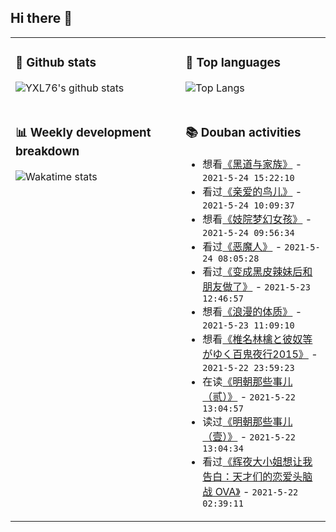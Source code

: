 ## Hi there 👋

<table>
<tr>
<td valign="top" width="54%">

### 🔭 Github stats

![YXL76's github stats](https://github-readme-stats.yxl76.vercel.app/api?username=YXL76&count_private=true&show_icons=true&include_all_commits=true&theme=prussian&line_height=28&disable_animations=true)

</td>

<td valign="top" width="46%">

### 🌱 Top languages

![Top Langs](https://github-readme-stats.yxl76.vercel.app/api/top-langs/?username=YXL76&layout=compact&theme=prussian&langs_count=8&hide=HTML,CSS,SCSS)

</td>
</tr>
<tr>
<td valign="top" width="54%">

### 📊 Weekly development breakdown

![Wakatime stats](https://github-readme-stats.yxl76.vercel.app/api/wakatime?username=YXL76&layout=compact&theme=prussian)


</td>
<td valign="top" width="46%">

### 📚 Douban activities

- 想看[《黑道与家族》](http://movie.douban.com/subject/35087486/) - `2021-5-24 15:22:10`
- 看过[《亲爱的鸟儿》](http://movie.douban.com/subject/35426422/) - `2021-5-24 10:09:37`
- 想看[《妓院梦幻女孩》](http://movie.douban.com/subject/25933540/) - `2021-5-24 09:56:34`
- 看过[《恶魔人》](http://movie.douban.com/subject/4070148/) - `2021-5-24 08:05:28`
- 看过[《变成黑皮辣妹后和朋友做了》](http://movie.douban.com/subject/35371354/) - `2021-5-23 12:46:57`
- 想看[《浪漫的体质》](http://movie.douban.com/subject/30464551/) - `2021-5-23 11:09:10`
- 想看[《椎名林檎と彼奴等がゆく百鬼夜行2015》](http://movie.douban.com/subject/33451474/) - `2021-5-22 23:59:23`
- 在读[《明朝那些事儿（贰）》](https://book.douban.com/subject/1949338/) - `2021-5-22 13:04:57`
- 读过[《明朝那些事儿（壹）》](https://book.douban.com/subject/1873231/) - `2021-5-22 13:04:34`
- 看过[《辉夜大小姐想让我告白：天才们的恋爱头脑战 OVA》](http://movie.douban.com/subject/35234383/) - `2021-5-22 02:39:11`

</td>
</tr>
</table>

<!--
**YXL76/YXL76** is a ✨ _special_ ✨ repository because its `README.md` (this file) appears on your GitHub profile.

Here are some ideas to get you started:

- 🔭 I’m currently working on ...
- 🌱 I’m currently learning ...
- 👯 I’m looking to collaborate on ...
- 🤔 I’m looking for help with ...
- 💬 Ask me about ...
- 📫 How to reach me: ...
- 😄 Pronouns: ...
- ⚡ Fun fact: ...
-->
